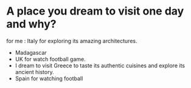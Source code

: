 # A place you dream to visit one day and why?

for me : Italy for exploring its amazing architectures.

- Madagascar
- UK for watch football game.
- I dream to visit Greece to taste its authentic cuisines and explore its ancient history.
- Spain for watching football

